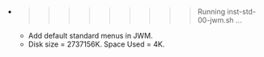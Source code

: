 * >>>>>>>>> Running inst-std-00-jwm.sh ...
  * Add default standard menus in JWM.
  * Disk size = 2737156K. Space Used = 4K.

